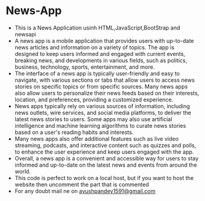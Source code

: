 # News-App
- This is a News Application usinh HTML,JavaScript,BootStrap and newsapi
- A news app is a mobile application that provides users with up-to-date news articles and information on a variety of topics. The app is designed to keep users informed and engaged with current events, breaking news, and developments in various fields, such as politics, business, technology, sports, entertainment, and more.
- The interface of a news app is typically user-friendly and easy to navigate, with various sections or tabs that allow users to access news stories on specific topics or from specific sources. Many news apps also allow users to personalize their news feeds based on their interests, location, and preferences, providing a customized experience.
- News apps typically rely on various sources of information, including news outlets, wire services, and social media platforms, to deliver the latest news stories to users. Some apps may also use artificial intelligence and machine learning algorithms to curate news stories based on a user's reading habits and interests.
- Many news apps also offer additional features such as live video streaming, podcasts, and interactive content such as quizzes and polls, to enhance the user experience and keep users engaged with the app.
- Overall, a news app is a convenient and accessible way for users to stay informed and up-to-date on the latest news and events from around the world.
- This code is perfect to work on a local host, but if you want to host the website then uncomment the part that is commented 
- For any doubt mail ne on ayushpandey1591@gmail.com
